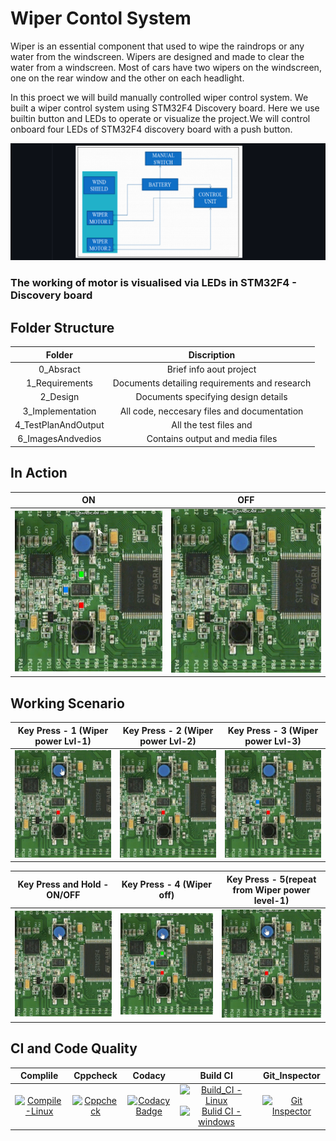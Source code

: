 # Wiper Contol System
Wiper is an essential component that used to wipe the raindrops or any water from the windscreen. Wipers are designed and made to clear the water from a windscreen. Most of cars have two wipers on the windscreen, one on the rear window and the other on each headlight.

In this proect we will build manually controlled wiper control system. We built a wiper control system using STM32F4 Discovery board. Here we use builtin button and LEDs to operate or visualize the project.We will control onboard four LEDs of STM32F4 discovery board with a push button.

![block diaram](https://github.com/Lokesh12121/M3_Wiper_Conytol_System_stm32f4/blob/main/0_Abstract/control_system.png)

### The working of motor is visualised via LEDs in STM32F4 - Discovery board

## Folder Structure
| Folder | Discription |
| :---: | :---: | 
| 0_Absract | Brief info aout project
| 1_Requirements	| Documents detailing requirements and research
| 2_Design	| Documents specifying design details
| 3_Implementation |	All code, neccesary files and documentation
| 4_TestPlanAndOutput | All the test files and 
| 6_ImagesAndvedios | Contains output and media files

## In Action
|ON|OFF|
|:--:|:--:|
|![ON](https://github.com/Lokesh12121/M3_Wiper_Conytol_System_stm32f4/blob/main/6_ImagesAndVideos/ON_state.gif)|![OFF](https://github.com/Lokesh12121/M3_Wiper_Conytol_System_stm32f4/blob/main/6_ImagesAndVideos/OFF_state.gif)|

## Working Scenario
|Key Press - 1 (Wiper power Lvl-1)|Key Press - 2 (Wiper power Lvl-2)|Key Press - 3 (Wiper power Lvl-3)|
|:--:|:--:|:--:|
|![press1](https://github.com/Lokesh12121/M3_Wiper_Conytol_System_stm32f4/blob/main/6_ImagesAndVideos/lvl_1.gif)|![press2](https://github.com/Lokesh12121/M3_Wiper_Conytol_System_stm32f4/blob/main/6_ImagesAndVideos/lvl_2.gif)|![press3](https://github.com/Lokesh12121/M3_Wiper_Conytol_System_stm32f4/blob/main/6_ImagesAndVideos/lvl_3.gif)|

|Key Press and Hold - __ON/OFF__|Key Press - 4 (Wiper off)|Key Press - 5(repeat from Wiper power level-1)|
|:--:|:--:|:--:|
| ![press hold](https://github.com/Lokesh12121/M3_Wiper_Conytol_System_stm32f4/blob/main/6_ImagesAndVideos/pess_hold_on.gif) | ![press4](https://github.com/Lokesh12121/M3_Wiper_Conytol_System_stm32f4/blob/main/6_ImagesAndVideos/press4.gif) | ![press 5](https://github.com/Lokesh12121/M3_Wiper_Conytol_System_stm32f4/blob/main/6_ImagesAndVideos/pess5.gif) |

## CI and Code Quality

| Complile | Cppcheck | Codacy | Build CI | Git_Inspector
|:--:|:--:|:--:|:--:|:--:|
|[![Compile-Linux](https://github.com/Lokesh12121/M2_Room_Temperatue_Monitering_SYS/actions/workflows/Compile_Linux.yml/badge.svg)](https://github.com/Lokesh12121/M2_Room_Temperatue_Monitering_SYS/actions/workflows/Compile_Linux.yml)|[![Cppcheck](https://github.com/Lokesh12121/M2_Room_Temperatue_Monitering_SYS/actions/workflows/cpp_check.yml/badge.svg)](https://github.com/Lokesh12121/M2_Room_Temperatue_Monitering_SYS/actions/workflows/cpp_check.yml)| [![Codacy Badge](https://app.codacy.com/project/badge/Grade/33358cfd83b74fe9bd50b68595aa73d4)](https://www.codacy.com/gh/Lokesh12121/M2_Room_Temperatue_Monitering_SYS/dashboard?utm_source=github.com&amp;utm_medium=referral&amp;utm_content=Lokesh12121/M2_Room_Temperatue_Monitering_SYS&amp;utm_campaign=Badge_Grade) | [![Build_CI - Linux](https://github.com/Lokesh12121/M2_Server_Room_Temperatue_Monitering_SYS/actions/workflows/Build_CI_Linux.yml/badge.svg)](https://github.com/Lokesh12121/M2_Server_Room_Temperatue_Monitering_SYS/actions/workflows/Build_CI_Linux.yml) [![Bulid CI - windows](https://github.com/Lokesh12121/M2_Server_Room_Temperatue_Monitering_SYS/actions/workflows/Build_CI_WIn.yml/badge.svg)](https://github.com/Lokesh12121/M2_Server_Room_Temperatue_Monitering_SYS/actions/workflows/Build_CI_WIn.yml) | [![Git Inspector](https://github.com/Lokesh12121/M2_Server_Room_Temperatue_Monitering_SYS/actions/workflows/gitinspector.yml/badge.svg)](https://github.com/Lokesh12121/M2_Server_Room_Temperatue_Monitering_SYS/actions/workflows/gitinspector.yml)

